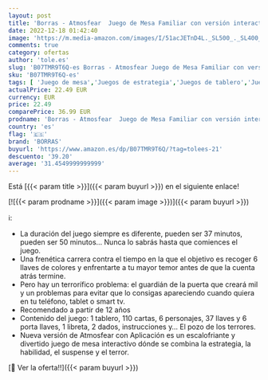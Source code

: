 ```yaml
---
layout: post
title: 'Borras - Atmosfear  Juego de Mesa Familiar con versión interactiva  con App Exclusiva para Apple y Android  Habilidad  Estrategia  Suspense y Terror  A Partir de 12 años  18354 '
date: 2022-12-18 01:42:40
image: 'https://m.media-amazon.com/images/I/51acJETnD4L._SL500_._SL400_.jpg'
comments: true
category: ofertas
author: 'tole.es'
slug: 'B07TMR9T6Q-es Borras - Atmosfear Juego de Mesa Familiar con versión...'
sku: 'B07TMR9T6Q-es'
tags: [ 'Juego de mesa','Juegos de estrategia','Juegos de tablero','Juegos y accesorios para juegos','Juguetes','Juguetes y juegos','apple','borras','🇪🇸', ]
actualPrice: 22.49 EUR
currency: EUR
price: 22.49
comparePrice: 36.99 EUR
prodname: 'Borras - Atmosfear  Juego de Mesa Familiar con versión interactiva  con App Exclusiva para Apple y Android  Habilidad  Estrategia  Suspense y Terror  A Partir de 12 años  18354 '
country: 'es'
flag: '🇪🇸'
brand: 'BORRAS'
buyurl: 'https://www.amazon.es/dp/B07TMR9T6Q/?tag=tolees-21'
descuento: '39.20'
average: '31.4549999999999'
---
```


Está [{{< param title >}}]({{< param buyurl >}}) en el siguiente enlace!

[![{{< param prodname >}}]({{< param image >}})]({{< param buyurl >}})

ℹ️:

- La duración del juego siempre es diferente, pueden ser 37 minutos, pueden ser 50 minutos… Nunca lo sabrás hasta que comiences el juego.
- Una frenética carrera contra el tiempo en la que el objetivo es recoger 6 llaves de colores y enfrentarte a tu mayor temor antes de que la cuenta atrás termine.
- Pero hay un terrorífico problema: el guardián de la puerta que creará mil y un problemas para evitar que lo consigas apareciendo cuando quiera en tu teléfono, tablet o smart tv.
- Recomendado a partir de 12 años
- Contenido del juego: 1 tablero, 110 cartas, 6 personajes, 37 llaves y 6 porta llaves, 1 libreta, 2 dados, instrucciones y… El pozo de los terrores.
- Nueva versión de Atmosfear con Aplicación es un escalofriante y divertido juego de mesa interactivo dónde se combina la estrategia, la habilidad, el suspense y el terror.

[🛒 Ver la oferta!!]({{< param buyurl >}})
